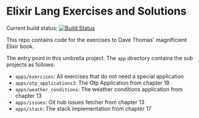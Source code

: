 # Elixir Lang Exercises and Solutions

Current build status: [![Build Status](https://travis-ci.org/koenighotze/elixir-lang-exercises.svg?branch=master)](https://travis-ci.org/koenighotze/elixir-lang-exercises)



This repo contains code for the exercises to Dave Thomas' magnificient
Elixir book.

The entry point in this umbrella project. The `app` directory contains the sub projects as follows:

* `apps/exercises`: All exercises that do not need a special application         
* `apps/otp_applications3`: The Otp Application from chapter 18
* `apps/weather_conditions`: The weather conditions application from chapter 13
* `apps/issues`: Git hub issues fetcher from chapter 13           
* `apps/stack`: The stack implementation from chapter 17
